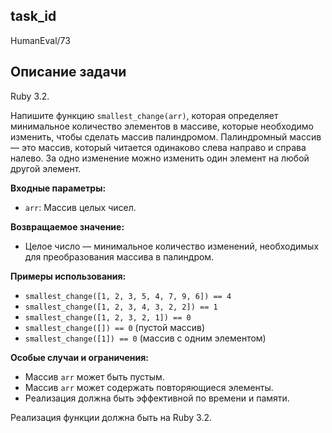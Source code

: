 ## task_id
HumanEval/73

## Описание задачи
Ruby 3.2.

Напишите функцию `smallest_change(arr)`, которая определяет минимальное количество элементов в массиве, которые необходимо изменить, чтобы сделать массив палиндромом. Палиндромный массив — это массив, который читается одинаково слева направо и справа налево.  За одно изменение можно изменить один элемент на любой другой элемент.

**Входные параметры:**

* `arr`: Массив целых чисел.

**Возвращаемое значение:**

* Целое число — минимальное количество изменений, необходимых для преобразования массива в палиндром.

**Примеры использования:**

* `smallest_change([1, 2, 3, 5, 4, 7, 9, 6]) == 4`
* `smallest_change([1, 2, 3, 4, 3, 2, 2]) == 1`
* `smallest_change([1, 2, 3, 2, 1]) == 0`
* `smallest_change([]) == 0`  (пустой массив)
* `smallest_change([1]) == 0` (массив с одним элементом)


**Особые случаи и ограничения:**

* Массив `arr` может быть пустым.
* Массив `arr` может содержать повторяющиеся элементы.
* Реализация должна быть эффективной по времени и памяти.


Реализация функции должна быть на Ruby 3.2.

